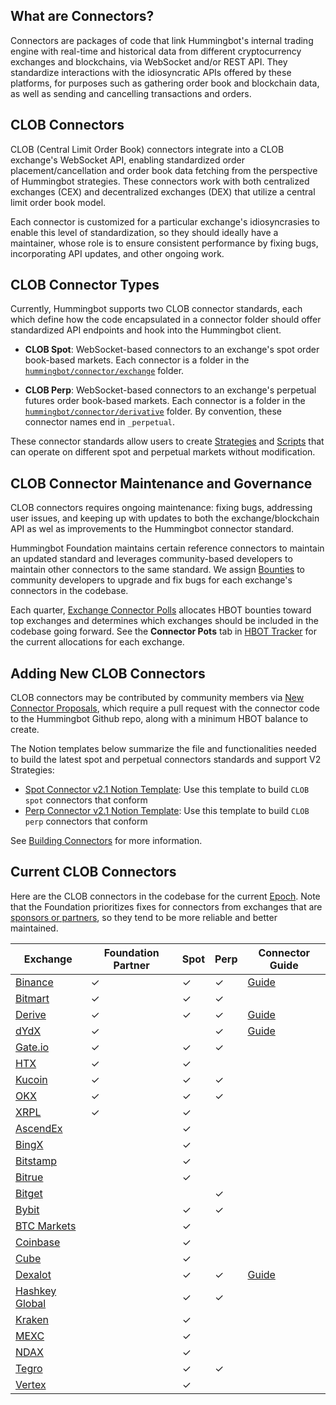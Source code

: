 ## What are Connectors?

Connectors are packages of code that link Hummingbot's internal trading engine with real-time and historical data from different cryptocurrency exchanges and blockchains, via WebSocket and/or REST API. They standardize interactions with the idiosyncratic APIs offered by these platforms, for purposes such as gathering order book and blockchain data, as well as sending and cancelling transactions and orders.

## CLOB Connectors

CLOB (Central Limit Order Book) connectors integrate into a CLOB exchange's WebSocket API, enabling standardized order placement/cancellation and order book data fetching from the perspective of Hummingbot strategies. These connectors work with both centralized exchanges (CEX) and decentralized exchanges (DEX) that utilize a central limit order book model. 

Each connector is customized for a particular exchange's idiosyncrasies to enable this level of standardization, so they should ideally have a maintainer, whose role is to ensure consistent performance by fixing bugs, incorporating API updates, and other ongoing work.

## CLOB Connector Types

Currently, Hummingbot supports two CLOB connector standards, each which define how the code encapsulated in a connector folder should offer standardized API endpoints and hook into the Hummingbot client.

* **CLOB Spot**: WebSocket-based connectors to an exchange's spot order book-based markets. Each connector is a folder in the [`hummingbot/connector/exchange`](https://github.com/hummingbot/hummingbot/tree/master/hummingbot/connector/exchange) folder.

* **CLOB Perp**: WebSocket-based connectors to an exchange's perpetual futures order book-based markets. Each connector is a folder in the [`hummingbot/connector/derivative`](https://github.com/hummingbot/hummingbot/tree/master/hummingbot/connector/derivative) folder. By convention, these connector names end in `_perpetual`.

These connector standards allow users to create [Strategies](/strategies) and [Scripts](/scripts) that can operate on different spot and perpetual markets without modification.

## CLOB Connector Maintenance and Governance

CLOB connectors requires ongoing maintenance: fixing bugs, addressing user issues, and keeping up with updates to both the exchange/blockchain API as wel as improvements to the Hummingbot connector standard.

Hummingbot Foundation maintains certain reference connectors to maintain an updated standard and leverages community-based developers to maintain other connectors to the same standard. We assign [Bounties](/bounties) to community developers to upgrade and fix bugs for each exchange's connectors in the codebase.

Each quarter, [Exchange Connector Polls](/governance/polls) allocates HBOT bounties toward top exchanges and determines which exchanges should be included in the codebase going forward. See the **Connector Pots** tab in [HBOT Tracker](https://docs.google.com/spreadsheets/d/1UNAumPMnXfsghAAXrfKkPGRH9QlC8k7Cu1FGQVL1t0M/edit?usp=sharing) for the current allocations for each exchange.

## Adding New CLOB Connectors

CLOB connectors may be contributed by community members via [New Connector Proposals](/governance/proposals), which require a pull request with the connector code to the Hummingbot Github repo, along with a minimum HBOT balance to create.

The Notion templates below summarize the file and functionalities needed to build the latest spot and perpetual connectors standards and support V2 Strategies:

* [Spot Connector v2.1 Notion Template](https://hummingbot-foundation.notion.site/Spot-Connector-v2-1-1cc43830938445c9974f43ef861d59f1): Use this template to build `CLOB spot` connectors that conform 
* [Perp Connector v2.1 Notion Template](https://hummingbot-foundation.notion.site/Perp-Connector-v2-1-57d8391eb54c40929f77067355fd551e): Use this template to build `CLOB perp` connectors that conform 

See [Building Connectors](/developers/connectors) for more information.

## Current CLOB Connectors

Here are the CLOB connectors in the codebase for the current [Epoch](/governance/epochs/). Note that the Foundation prioritizes fixes for connectors from exchanges that are [sponsors or partners](/about/sponsors), so they tend to be more reliable and better maintained.

| Exchange | Foundation Partner | Spot | Perp | Connector Guide |
|----------|-------------------|------|------|----------------|
| [Binance](./binance/index.md) | ✓ | ✓ | ✓ | [Guide](/blog/using-binance-with-hummingbot) |
| [Bitmart](./bitmart/index.md) | ✓ | ✓ | ✓ |  |
| [Derive](./derive/index.md) | ✓ | ✓ | ✓ | [Guide](/blog/running-a-trading-bot-with-hummingbot-on-derive/) |
| [dYdX](./dydx/index.md) | ✓ | | ✓ | [Guide](/blog/running-a-trading-bot-with-hummingbot-dashboard-on-dydx-v4/) |
| [Gate.io](./gate-io/index.md) | ✓ | ✓ | ✓ |  |
| [HTX](./huobi/index.md) | ✓ | ✓ |  |  |
| [Kucoin](./kucoin/index.md) | ✓ | ✓ | ✓ |  |
| [OKX](./okx/index.md) | ✓ | ✓ | ✓ |  |
| [XRPL](./xrpl.md) | ✓ | ✓ |  |  |
| [AscendEx](./ascendex/index.md) |  | ✓ |  |  |
| [BingX](./bing_x/index.md) | | ✓ |  | |
| [Bitstamp](./bitstamp/index.md) |  | ✓ |  |  |
| [Bitrue](./bitrue.md) |  | ✓ |  |  |
| [Bitget](./bitget-perpetual.md) |  |  | ✓ |  |
| [Bybit](./bybit.md) | | ✓ | ✓ |  |
| [BTC Markets](./btc-markets.md) |  | ✓ |  |  |
| [Coinbase](./coinbase.md) |  | ✓ |  |  |
| [Cube](./cube/index.md) | | ✓ |  |  |
| [Dexalot](./dexalot/index.md) | | ✓ | ✓ | [Guide](/blog/using-dexalot-with-hummingbot/) |
| [Hashkey Global](./hashkey/index.md) | | ✓ | ✓ |  |
| [Kraken](./kraken/index.md) |  | ✓ |  |  |
| [MEXC](./mexc/index.md) |  | ✓ |  |  |
| [NDAX](./ndax.md) |  | ✓ |  |  |
| [Tegro](./tegro/index.md) | | ✓ | ✓ |  |
| [Vertex](./vertex.md) | | ✓ |  |  |

